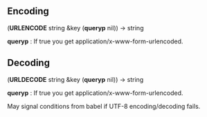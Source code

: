 Encoding
----------
(**URLENCODE** string &key (**queryp** nil)) → string

**queryp** : If true you get application/x-www-form-urlencoded.

Decoding
----------
(**URLDECODE** string &key (**queryp** nil)) → string

**queryp** : If true you get application/x-www-form-urlencoded.  

May signal conditions from babel if UTF-8 encoding/decoding fails.

